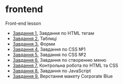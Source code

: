 # frontend
Front-end lesson

* [Завдання 1.](https://github.com/ClarisVerbis/frontend/tree/master/task1) Завдання по HTML тегам
* [Завдання 2.](https://github.com/ClarisVerbis/frontend/tree/master/tables) Таблиці
* [Завдання 3.](https://github.com/ClarisVerbis/frontend/tree/master/forms) Форми
* [Завдання 4.](https://github.com/ClarisVerbis/frontend/tree/master/css1) Завдання по CSS №1
* [Завдання 5.](https://github.com/ClarisVerbis/frontend/tree/master/css2) Завдання по CSS №2
* [Завдання 6.](https://github.com/ClarisVerbis/frontend/tree/master/menu) Завдання по створенню меню
* [Завдання 7.](https://github.com/ClarisVerbis/frontend/tree/master/test) Контрольна робота по HTML та CSS
* [Завдання 8.](https://github.com/ClarisVerbis/frontend/tree/master/js1) Завдання по JavaScript
* [Завдання 9.](https://github.com/ClarisVerbis/frontend/tree/master/corporateblue) Верстання макету Corporate Blue
